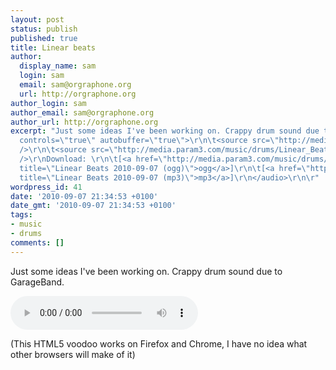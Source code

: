 ```yaml
---
layout: post
status: publish
published: true
title: Linear beats
author:
  display_name: sam
  login: sam
  email: sam@orgraphone.org
  url: http://orgraphone.org
author_login: sam
author_email: sam@orgraphone.org
author_url: http://orgraphone.org
excerpt: "Just some ideas I've been working on. Crappy drum sound due to GarageBand.\r\n\r\n<audio
  controls=\"true\" autobuffer=\"true\">\r\n\t<source src=\"http://media.param3.com/music/drums/Linear_Beats_2010-09-07.ogg\"
  />\r\n\t<source src=\"http://media.param3.com/music/drums/Linear_Beats_2010-09-07.mp3\"
  />\r\nDownload: \r\n\t[<a href=\"http://media.param3.com/music/drums/Linear_Beats_2010-09-07.ogg\"
  title=\"Linear Beats 2010-09-07 (ogg)\">ogg</a>]\r\n\t[<a href=\"http://media.param3.com/music/drums/Linear_Beats_2010-09-07.mp3\"
  title=\"Linear Beats 2010-09-07 (mp3)\">mp3</a>]\r\n</audio>\r\n\r"
wordpress_id: 41
date: '2010-09-07 21:34:53 +0100'
date_gmt: '2010-09-07 21:34:53 +0100'
tags:
- music
- drums
comments: []
---
```

<p>Just some ideas I've been working on. Crappy drum sound due to GarageBand.</p>
<p><audio controls="true" autobuffer="true"><br />
	<source src="http://media.param3.com/music/drums/Linear_Beats_2010-09-07.ogg" /><br />
	<source src="http://media.param3.com/music/drums/Linear_Beats_2010-09-07.mp3" /><br />
Download:<br />
	[<a href="http://media.param3.com/music/drums/Linear_Beats_2010-09-07.ogg" title="Linear Beats 2010-09-07 (ogg)">ogg</a>]<br />
	[<a href="http://media.param3.com/music/drums/Linear_Beats_2010-09-07.mp3" title="Linear Beats 2010-09-07 (mp3)">mp3</a>]<br />
</audio></p>
<p>(This HTML5 voodoo works on Firefox and Chrome, I have no idea what other browsers will make of it)</p>
